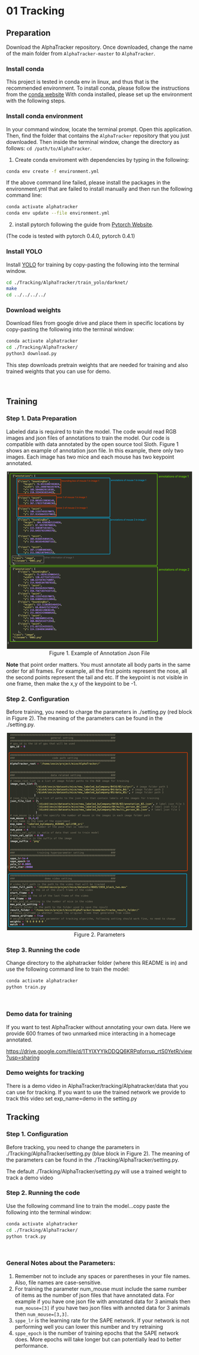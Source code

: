 # 01 Tracking

## Preparation

Download the AlphaTracker repository. Once downloaded, change the name of the main folder from `AlphaTracker-master` to `AlphaTracker`. 

### Install conda

This project is tested in conda env in linux, and thus that is the recommended environment. To install conda, please follow the instructions from the [conda website](https://docs.conda.io/projects/conda/en/latest/user-guide/install/index.html) With conda installed, please set up the environment with the following steps.

### Install conda environment

In your command window, locate the terminal prompt. Open this application. Then, find the folder that contains the `AlphaTracker` repository that you just downloaded. Then inside the terminal window, change the directory as follows: `cd /path/to/AlphaTracker`. 

1. Create conda enviroment with dependencies by typing in the following:

```bash
conda env create -f environment.yml
```

If the above command line failed, please install the packages in the environment.yml that are failed to install manually and then run the following command line:

```bash
conda activate alphatracker
conda env update --file environment.yml
```
2. install pytorch following the guide from [Pytorch Website](https://pytorch.org/get-started/previous-versions/).

(The code is tested with pytorch 0.4.0, pytorch 0.4.1)


### Install YOLO

Install [YOLO](https://pjreddie.com/darknet/yolo/) for training by copy-pasting the following into the terminal window.
```bash
cd ./Tracking/AlphaTracker/train_yolo/darknet/
make
cd ../../../../
```

### Download weights 

Download files from google drive and place them in specific locations by copy-pasting the following into the terminal window:
```bash
conda activate alphatracker
cd ./Tracking/AlphaTracker/
python3 download.py
```

This step downloads pretrain weights that are needed for training and also trained weights that you can use for demo.

<br>

## Training

### Step 1. Data Preparation

Labeled data is required to train the model. The code would read RGB images and json files of
annotations to train the model. Our code is compatible with data annotated by the open source tool Sloth.
Figure 1 shows an example of annotation json file. In this example, there only two images. Each image
has two mice and each mouse has two keypoint annotated.
<div align="center">
    <img src="media/jsonFormatForTraining.png", width="500" alt><br>
    Figure 1. Example of Annotation Json File
</div>

**Note** that point order matters. You must annotate all body parts in the same order for all frames. For
example, all the first points represent the nose, all the second points represent the tail and etc.
If the keypoint is not visible in one frame, then make the x,y of the keypoint to be -1.

### Step 2. Configuration

Before training, you need to charge the parameters in ./setting.py (red block in Figure 2). The meaning of the parameters can be found in the ./setting.py.
<div align="center">
    <img src="media/parameterForTracking.png", width="500" alt><br>
    Figure 2. Parameters
</div>

### Step 3. Running the code

Change directory to the alphatracker folder (where this README is in) and use the following command line to train the model:
```bash
conda activate alphatracker
python train.py
```

<br>

### Demo data for training

If you want to test AlphaTracker without annotating your own data. Here we provide 600 frames of two unmarked mice interacting in a homecage annotated.

https://drive.google.com/file/d/1TYIXYYIkDDQQ6KRPqforrup_rtS0YetR/view?usp=sharing

### Demo weights for tracking 

There is a demo video in AlphaTracker/tracking/Alphatracker/data that you can use for tracking. If you want to use the trained network we provide to track this video set exp_name=demo in the setting.py

## Tracking

### Step 1. Configuration

Before tracking, you need to change the parameters in ./Tracking/AlphaTracker/setting.py (blue block in Figure 2). The meaning of
the parameters can be found in the ./Tracking/AlphaTracker/setting.py.

The default ./Tracking/AlphaTracker/setting.py will use a trained weight to track a demo video

### Step 2. Running the code

Use the following command line to train the model...copy paste the following into the terminal window:
```bash
conda activate alphatracker
cd ./Tracking/AlphaTracker/
python track.py
```



<br>

### General Notes about the Parameters:
1. Remember not to include any spaces or parentheses in your file names. Also, file names are case-sensitive. 
2. For training the parameter num_mouse must include the same number of items as the number of json files
that have annotated data. For example if you have one json file with annotated data for 3 animals then
```num_mouse=[3]``` if you have two json files with annoted data for 3 animals then ```num_mouse=[3,3]```.
3. ```sppe_lr``` is the learning rate for the SAPE network. If your network is not performing well you can lower this
number and try retraining
4. ```sppe_epoch``` is the number of training epochs that the SAPE network does. More epochs will take longer but
can potentially lead to better performance.

<br>


